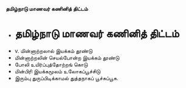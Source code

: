**தமிழ்நாடு மாணவர் கணினித் திட்டம்**
- # தமிழ்நாடு மாணவர் கணினித் திட்டம்
- v. மின்னாற்றலால் இயக்கம் தூண்டு
- மின்னாற்றலின் செயல்போன்ற இயக்கம் தூண்டு
-  போலி உயிர்ப்புத்தோற்றங் கொடு
- மின்பிரி இயக்கமூலம் உலோகப்பூச்சிடு
- இரும்பு துருப்பிடிக்காமல் துத்தநாகப் பூச்சுப்பூசு.

